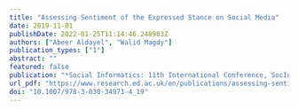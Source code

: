 ```yaml
---
title: "Assessing Sentiment of the Expressed Stance on Social Media"
date: 2019-11-01
publishDate: 2022-01-25T11:14:46.248903Z
authors: ["Abeer Aldayel", "Walid Magdy"]
publication_types: ["1"]
abstract: ""
featured: false
publication: "*Social Informatics: 11th International Conference, SocInfo 2019*"
url_pdf: "https://www.research.ed.ac.uk/en/publications/assessing-sentiment-of-the-expressed-stance-on-social-media"
doi: "10.1007/978-3-030-34971-4_19"
---
```


